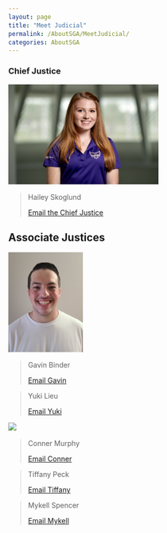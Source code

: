 ```yaml
---
layout: page
title: "Meet Judicial"
permalink: /AboutSGA/MeetJudicial/
categories: AboutSGA
---
```


### Chief Justice

<img src="/assets/Judicial/hailey_skoglund.jpg" alt="Chief Justice" height="200"/>

> Hailey Skoglund
> 
> [Email the Chief Justice](mailto:hskoglund7612@floridapoly.edu)

## Associate Justices
<!-- Associate Justices are ordered first by seniority (oldest at the top), 
	then alphabetically by last name -->

<img src="/assets/Judicial/gavin_binder.jpeg" height="200"/>

> Gavin Binder
> 
> [Email Gavin](mailto:gbinder2005@floridapoly.edu)

> Yuki Lieu
> 
> [Email Yuki](mailto:ylieu7013@floridapoly.edu)

<img src="/assets/Judicial/conner_murphy.jpeg" height="200"/>

> Conner Murphy
> 
> [Email Conner](mailto:cmurphy7701@floridapoly.edu)

> Tiffany Peck
> 
> [Email Tiffany](mailto:tpeck8321@floridapoly.edu)

> Mykell Spencer
> 
> [Email Mykell](mailto:mspencer8054@floridapoly.edu)